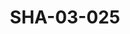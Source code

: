 ---
pid: SHA-03-025
title: SHA-03-025
language: en
collection: Sharhabil Ahmed
original_label: 
rights: Sharhabil Ahmed
location_of_original: Sharhabil Ahmed
photographer_or_studio: 
scanned_from: photograph 8.8 by 12.4
_date: 1980s
location: Khartoum
description: Sharhabil Ahmed concert with 'Ali Yagoub Muhammad Mustafa Sharhabil Ahmed
  Kamil Hussain and Wahid Deng
additional_notes: 
permission_display: 'yes'
on_server: 'no'
on_website: 'no'
permalink: /photopages/en/SHA-03-025.html
layout: photo-page
---